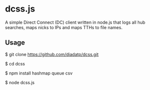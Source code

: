 # dcss.js
A simple Direct Connect (DC) client written in node.js that logs all hub searches, maps nicks to IPs and maps TTHs to file names.

## Usage

$ git clone https://github.com/diadatp/dcss.git

$ cd dcss

$ npm install hashmap queue csv

$ node dcss.js

